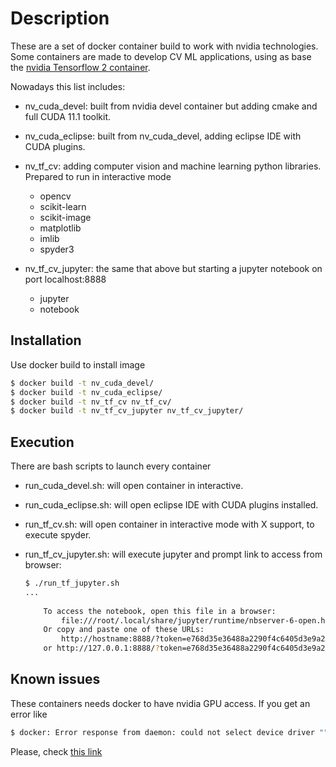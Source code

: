 # Description
These are a set of docker container build to work with nvidia technologies.
Some containers are made to develop CV ML applications, using as base the [nvidia Tensorflow 2 container](https://ngc.nvidia.com/catalog/containers/nvidia:tensorflow ""). 

Nowadays this list includes:

* nv_cuda_devel: built from nvidia devel container but adding cmake and full CUDA 11.1 toolkit.
* nv_cuda_eclipse: built from nv_cuda_devel, adding eclipse IDE with CUDA plugins.

* nv_tf_cv: adding computer vision and machine learning python libraries. Prepared to run in interactive mode
    * opencv
    * scikit-learn
    * scikit-image
    * matplotlib
    * imlib
    * spyder3

* nv_tf_cv_jupyter: the same that above but starting a jupyter notebook on port localhost:8888
    * jupyter
    * notebook

## Installation

Use docker build to install image

```bash
$ docker build -t nv_cuda_devel/
$ docker build -t nv_cuda_eclipse/
$ docker build -t nv_tf_cv nv_tf_cv/
$ docker build -t nv_tf_cv_jupyter nv_tf_cv_jupyter/
```

## Execution

There are bash scripts to launch every container

* run_cuda_devel.sh: will open container in interactive.
* run_cuda_eclipse.sh: will open eclipse IDE with CUDA plugins installed.
* run_tf_cv.sh: will open container in interactive mode with X support, to execute spyder.
* run_tf_cv_jupyter.sh: will execute jupyter and prompt link to access from browser:

    ```bash
    $ ./run_tf_jupyter.sh 
    ...
        
        To access the notebook, open this file in a browser:
            file:///root/.local/share/jupyter/runtime/nbserver-6-open.html
        Or copy and paste one of these URLs:
            http://hostname:8888/?token=e768d35e36488a2290f4c6405d3e9a27324d97ac9078a582
        or http://127.0.0.1:8888/?token=e768d35e36488a2290f4c6405d3e9a27324d97ac9078a582

    ```
    
## Known issues

These containers needs docker to have nvidia GPU access. If you get an error like

``` bash
$ docker: Error response from daemon: could not select device driver "" with capabilities: [[gpu]]
```
Please, check [this link](https://docs.nvidia.com/datacenter/cloud-native/container-toolkit/install-guide.html#docker "")
